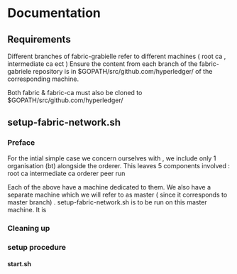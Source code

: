 # Documentation

## Requirements
Different branches of fabric-grabielle refer to different machines ( root ca ,  intermediate ca ect )  Ensure the content from each branch of the fabric-gabriele repository is in $GOPATH/src/github.com/hyperledger/ of the corresponding machine.

Both fabric & fabric-ca must also be cloned to $GOPATH/src/github.com/hyperledger/

## setup-fabric-network.sh

### Preface
For the intial simple case we concern ourselves with , we include only 1 organisation (bt) alongside the orderer. This leaves 5 components involved : 
root ca 
intermediate ca
orderer
peer
run

Each of the above have a machine dedicated to them. We also have a separate machine which we will refer to as master ( since it corresponds to master branch)  . setup-fabric-network.sh is to be run on this master machine. It is 

### Cleaning up

### setup procedure



#### start.sh 
